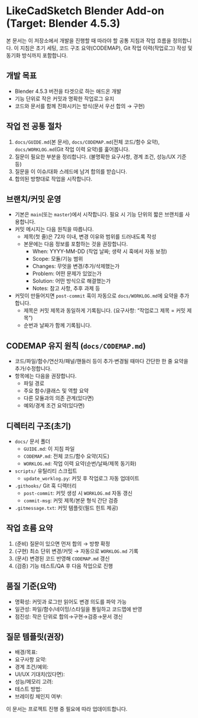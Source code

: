# LikeCadSketch Blender Add-on (Target: Blender 4.5.3)

본 문서는 이 저장소에서 개발을 진행할 때 따라야 할 공통 지침과 작업 흐름을 정의합니다. 이 지침은 초기 세팅, 코드 구조 요약(CODEMAP), Git 작업 이력(작업로그) 작성 및 동기화 방식까지 포함합니다.

## 개발 목표
- Blender 4.5.3 버전을 타겟으로 하는 애드온 개발
- 기능 단위로 작은 커밋과 명확한 작업로그 유지
- 코드와 문서를 함께 진화시키는 방식(문서 우선 합의 → 구현)

## 작업 전 공통 절차
1) `docs/GUIDE.md`(본 문서), `docs/CODEMAP.md`(전체 코드/함수 요약), `docs/WORKLOG.md`(Git 작업 이력 요약)를 훑어봅니다.
2) 질문이 필요한 부분을 정리합니다. (불명확한 요구사항, 경계 조건, 성능/UX 기준 등)
3) 질문을 이 이슈/대화 스레드에 남겨 합의를 받습니다.
4) 합의된 방향대로 작업을 시작합니다.

## 브랜치/커밋 운영
- 기본은 `main`(또는 `master`)에서 시작합니다. 필요 시 기능 단위의 짧은 브랜치를 사용합니다.
- 커밋 메시지는 다음 원칙을 따릅니다.
  - 제목(첫 줄)은 72자 이내, 변경 이유와 범위를 드러내도록 작성
  - 본문에는 다음 정보를 포함하는 것을 권장합니다.
    - When: YYYY-MM-DD (작업 날짜; 생략 시 훅에서 자동 보정)
    - Scope: 모듈/기능 범위
    - Changes: 무엇을 변경/추가/삭제했는가
    - Problem: 어떤 문제가 있었는가
    - Solution: 어떤 방식으로 해결했는가
    - Notes: 참고 사항, 추후 과제 등
- 커밋이 만들어지면 `post-commit` 훅이 자동으로 `docs/WORKLOG.md`에 요약을 추가합니다.
  - 제목은 커밋 제목과 동일하게 기록됩니다. (요구사항: “작업로그 제목 = 커밋 제목”)
  - 순번과 날짜가 함께 기록됩니다.

## CODEMAP 유지 원칙 (`docs/CODEMAP.md`)
- 코드/파일/함수/연산자/패널/핸들러 등이 추가·변경될 때마다 간단한 한 줄 요약을 추가/수정합니다.
- 항목에는 다음을 권장합니다.
  - 파일 경로
  - 주요 함수/클래스 및 역할 요약
  - 다른 모듈과의 의존 관계(있다면)
  - 예외/경계 조건 요약(있다면)

## 디렉터리 구조(초기)
- `docs/` 문서 폴더
  - `GUIDE.md`: 이 지침 파일
  - `CODEMAP.md`: 전체 코드/함수 요약(지도)
  - `WORKLOG.md`: 작업 이력 요약(순번/날짜/제목 동기화)
- `scripts/` 유틸리티 스크립트
  - `update_worklog.py`: 커밋 후 작업로그 자동 업데이트
- `.githooks/` Git 훅 디렉터리
  - `post-commit`: 커밋 생성 시 `WORKLOG.md` 자동 갱신
  - `commit-msg`: 커밋 제목/본문 형식 간단 검증
- `.gitmessage.txt`: 커밋 템플릿(필드 힌트 제공)

## 작업 흐름 요약
1) (준비) 질문이 있으면 먼저 합의 → 방향 확정
2) (구현) 최소 단위 변경/커밋 → 자동으로 `WORKLOG.md` 기록
3) (문서) 변경된 코드 반영해 `CODEMAP.md` 갱신
4) (검증) 기능 테스트/QA 후 다음 작업으로 진행

## 품질 기준(요약)
- 명확성: 커밋과 로그만 읽어도 변경 의도를 파악 가능
- 일관성: 파일/함수/네이밍/스타일을 통일하고 코드맵에 반영
- 점진성: 작은 단위로 합의→구현→검증→문서 갱신

## 질문 템플릿(권장)
- 배경/목표:
- 요구사항 요약:
- 경계 조건/예외:
- UI/UX 기대치(있다면):
- 성능/메모리 고려:
- 테스트 방법:
- 브레이킹 체인지 여부:

이 문서는 프로젝트 진행 중 필요에 따라 업데이트합니다.

